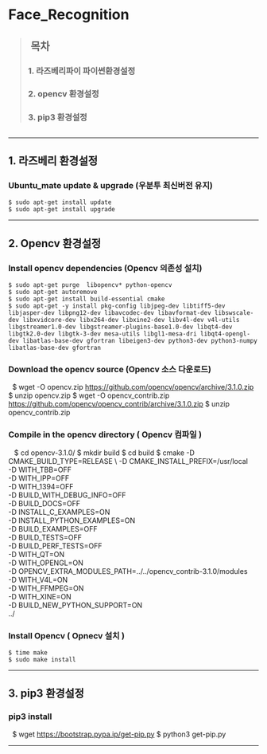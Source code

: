 # Face_Recognition
>##  목차
>### 1. 라즈베리파이 파이썬환경설정
>### 2. opencv 환경설정
>### 3. pip3 환경설정
>## 
***
## 1. 라즈베리 환경설정
### Ubuntu_mate update & upgrade (우분투 최신버전 유지)
    $ sudo apt-get install update
    $ sudo apt-get install upgrade
***    
## 2. Opencv 환경설정
### Install opencv dependencies (Opencv 의존성 설치)
    $ sudo apt-get purge  libopencv* python-opencv
    $ sudo apt-get autoremove
    $ sudo apt-get install build-essential cmake
    $ sudo apt-get -y install pkg-config libjpeg-dev libtiff5-dev libjasper-dev libpng12-dev libavcodec-dev libavformat-dev libswscale-dev libxvidcore-dev libx264-dev libxine2-dev libv4l-dev v4l-utils libgstreamer1.0-dev libgstreamer-plugins-base1.0-dev libqt4-dev libgtk2.0-dev libgtk-3-dev mesa-utils libgl1-mesa-dri libqt4-opengl-dev libatlas-base-dev gfortran libeigen3-dev python3-dev python3-numpy libatlas-base-dev gfortran

### Download the opencv source (Opencv 소스 다운로드)
    $ wget -O opencv.zip https://github.com/opencv/opencv/archive/3.1.0.zip
    $ unzip opencv.zip
    $ wget -O opencv_contrib.zip https://github.com/opencv/opencv_contrib/archive/3.1.0.zip
    $ unzip opencv_contrib.zip

### Compile in the opencv directory ( Opencv 컴파일 )
    $ cd opencv-3.1.0/
    $ mkdir build
    $ cd build
    $ cmake -D CMAKE_BUILD_TYPE=RELEASE \ 
    -D CMAKE_INSTALL_PREFIX=/usr/local \
    -D WITH_TBB=OFF \
    -D WITH_IPP=OFF \
    -D WITH_1394=OFF \
    -D BUILD_WITH_DEBUG_INFO=OFF \
    -D BUILD_DOCS=OFF \
    -D INSTALL_C_EXAMPLES=ON \
    -D INSTALL_PYTHON_EXAMPLES=ON \
    -D BUILD_EXAMPLES=OFF \
    -D BUILD_TESTS=OFF \
    -D BUILD_PERF_TESTS=OFF \
    -D WITH_QT=ON \
    -D WITH_OPENGL=ON \
    -D OPENCV_EXTRA_MODULES_PATH=../../opencv_contrib-3.1.0/modules \
    -D WITH_V4L=ON  \
    -D WITH_FFMPEG=ON \
    -D WITH_XINE=ON \
    -D BUILD_NEW_PYTHON_SUPPORT=ON \
    ../

### Install Opencv ( Opnecv 설치 )
    $ time make
    $ sudo make install
***
## 3. pip3 환경설정
### pip3 install
    $ wget https://bootstrap.pypa.ip/get-pip.py
    $ python3 get-pip.py
***

